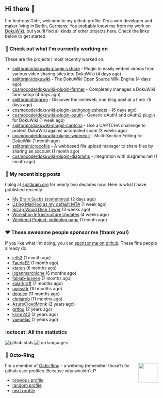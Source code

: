 ## Hi there :wave:

I'm Andreas Gohr, welcome to my github profile. I'm a web developer and maker living in Berlin, Germany. You probably know me from my work on [DokuWiki](https://github.com/splitbrain/dokuwiki), but you'll find all kinds of other projects here. Check the links below to get started.

### :hammer: Check out what I'm currently working on

These are the projects I most recently worked on.


- [splitbrain/dokuwiki-plugin-vshare](https://github.com/splitbrain/dokuwiki-plugin-vshare) - Plugin to easily embed videos from various video sharing sites into DokuWiki (4 days ago)
- [splitbrain/dokuwiki](https://github.com/splitbrain/dokuwiki) - The DokuWiki Open Source Wiki Engine (4 days ago)
- [cosmocode/dokuwiki-plugin-farmer](https://github.com/cosmocode/dokuwiki-plugin-farmer) - Completely manages a DokuWiki farm setup (4 days ago)
- [splitbrain/blogrng](https://github.com/splitbrain/blogrng) - Discover the indieweb, one blog post at a time. (5 days ago)
- [cosmocode/dokuwiki-plugin-authgooglesheets](https://github.com/cosmocode/dokuwiki-plugin-authgooglesheets) -  (6 days ago)
- [cosmocode/dokuwiki-plugin-oauth](https://github.com/cosmocode/dokuwiki-plugin-oauth) - Generic oAuth1 and oAuth2 plugin for DokuWiki (1 week ago)
- [splitbrain/dokuwiki-plugin-captcha](https://github.com/splitbrain/dokuwiki-plugin-captcha) - Use a CAPTCHA challenge to protect DokuWiki against automated spam (3 weeks ago)
- [cosmocode/dokuwiki-plugin-wideredit](https://github.com/cosmocode/dokuwiki-plugin-wideredit) - Multi-Section Editing for DokuWiki (1 month ago)
- [splitbrain/crocofile](https://github.com/splitbrain/crocofile) - A webbased file upload manager to share files by sharing an account (1 month ago)
- [cosmocode/dokuwiki-plugin-diagrams](https://github.com/cosmocode/dokuwiki-plugin-diagrams) - Integration with diagrams.net (1 month ago)

### :scroll: My recent blog posts

I blog at [splitbrain.org](https://www.splitbrain.org) for nearly two decades now. Here is what I have published recently.


- [My Brain Sucks (sometimes)](https://www.splitbrain.org/blog/2022-05/14-my_brain_sucks_sometimes) (2 days ago)
- [Using MailHog as my default MTA](https://www.splitbrain.org/blog/2022-05/03-mailhog_as_default_mta) (1 week ago)
- [Scrap Wood Dice Tower](https://www.splitbrain.org/blog/2022-04/22-scrap_wood_dice_tower) (3 weeks ago)
- [Workshop Infrastructure Updates](https://www.splitbrain.org/blog/2022-04/18-workshop_infrastructure) (4 weeks ago)
- [Weekend Project: indieblog.page](https://www.splitbrain.org/blog/2022-04/10-weekend_project) (1 month ago)

### :hearts:️ These awesome people sponsor me (thank you!)

If you like what I'm doing, you can [sponsor me on github](https://github.com/sponsors/splitbrain). These fine people already do.


- [jet52](https://github.com/jet52) (1 month ago)
- [TauriaEE](https://github.com/TauriaEE) (1 month ago)
- [xtaran](https://github.com/xtaran) (6 months ago)
- [loganmarchione](https://github.com/loganmarchione) (6 months ago)
- [fablab-luenen](https://github.com/fablab-luenen) (7 months ago)
- [solarkraft](https://github.com/solarkraft) (7 months ago)
- [nuess0r](https://github.com/nuess0r) (10 months ago)
- [dotplex](https://github.com/dotplex) (11 months ago)
- [chrisjrob](https://github.com/chrisjrob) (11 months ago)
- [AzureCloudMonk](https://github.com/AzureCloudMonk) (2 years ago)
- [grtfou](https://github.com/grtfou) (2 years ago)
- [kram242](https://github.com/kram242) (2 years ago)
- [voegelas](https://github.com/voegelas) (2 years ago)

### :octocat: All the statistics

 ![github stats](https://github-readme-stats.vercel.app/api?username=splitbrain&show_icons=true&hide_title=true)
![top languages](https://github-readme-stats.vercel.app/api/top-langs/?username=splitbrain&layout=compact)


### :octopus: Octo-Ring

<img width="64" height="65" src="https://octo-ring.com/static/img/octo.png" align="right" alt="">

I'm a member of [Octo-Ring](https://octo-ring.com/) - a webring (remember those?) for github user profiles. Because why wouldn't I? 

* [previous profile](https://octo-ring.com/p/splitbrain/prev)
* [random profile](https://octo-ring.com/p/splitbrain/random)
* [next profile](https://octo-ring.com/p/splitbrain/next)

